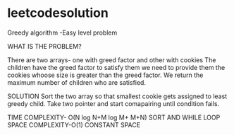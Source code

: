 # leetcodesolution
 Greedy algorithm -Easy level problem 

 WHAT IS THE PROBLEM?

 There are two arrays- one with greed factor and other with cookies
 The children have the greed factor to satisfy them we need to provide them the cookies whoose size is greater than the greed factor.
 We return the maximum number of children who are satisfied.

 SOLUTION 
 Sort the two array  so that smallest cookie gets assigned to least greedy child.
 Take two pointer and start comapairing until condition fails.

 TIME COMPLEXITY- O(N log N+M log M+ M+N)  SORT AND WHILE LOOP
 SPACE COMPLEXITY-O(1) CONSTANT SPACE

 

 
 

 
